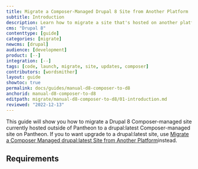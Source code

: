 ```yaml
---
title: Migrate a Composer-Managed Drupal 8 Site from Another Platform
subtitle: Introduction
description: Learn how to migrate a site that's hosted on another platform.
cms: "Drupal 8"
contenttype: [guide]
categories: [migrate]
newcms: [drupal]
audience: [development]
product: [--]
integration: [--]
tags: [code, launch, migrate, site, updates, composer]
contributors: [wordsmither]
layout: guide
showtoc: true
permalink: docs/guides/manual-d8-composer-to-d8
anchorid: manual-d8-composer-to-d8
editpath: migrate/manual-d8-composer-to-d8/01-introduction.md
reviewed: "2022-12-13"
---
```


This guide will show you how to migrate a Drupal 8 Composer-managed site currently hosted outside of Pantheon to a drupal:latest Composer-managed site on Pantheon. If you to want upgrade to a drupal:latest site, use [Migrate a Composer Managed drupal:latest Site from Another Platform](/guides/drupal-latest-unhosted-composer)instead.

<Partial file="drupal-latest/commit-history.md" />

<Partial file="migrate/alias-sitefolder.md" />

## Requirements

<Partial file="migrate/d8composer-d8composer-requirements.md" />
